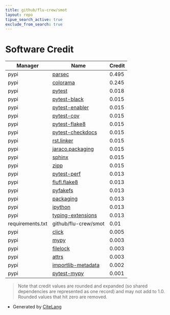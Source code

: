 ```yaml
---
title: github/flu-crew/smot
layout: repo
tipue_search_active: true
exclude_from_search: true
---
```

# Software Credit

|Manager|Name|Credit|
|-------|----|------|
|pypi|[parsec](https://github.com/sighingnow/parsec.py)|0.495|
|pypi|[colorama](https://github.com/tartley/colorama)|0.245|
|pypi|[pytest](https://pypi.org/project/pytest)|0.018|
|pypi|[pytest-black](https://github.com/shopkeep/pytest-black)|0.015|
|pypi|[pytest-enabler](https://pypi.org/project/pytest-enabler)|0.015|
|pypi|[pytest-cov](https://pypi.org/project/pytest-cov)|0.015|
|pypi|[pytest-flake8](https://pypi.org/project/pytest-flake8)|0.015|
|pypi|[pytest-checkdocs](https://pypi.org/project/pytest-checkdocs)|0.015|
|pypi|[rst.linker](https://pypi.org/project/rst.linker)|0.015|
|pypi|[jaraco.packaging](https://pypi.org/project/jaraco.packaging)|0.015|
|pypi|[sphinx](https://pypi.org/project/sphinx)|0.015|
|pypi|[zipp](https://pypi.org/project/zipp)|0.015|
|pypi|[pytest-perf](https://github.com/jaraco/pytest-perf)|0.013|
|pypi|[flufl.flake8](https://pypi.org/project/flufl.flake8)|0.013|
|pypi|[pyfakefs](https://pypi.org/project/pyfakefs)|0.013|
|pypi|[packaging](https://pypi.org/project/packaging)|0.013|
|pypi|[ipython](https://pypi.org/project/ipython)|0.013|
|pypi|[typing-extensions](https://pypi.org/project/typing-extensions)|0.013|
|requirements.txt|github/flu-crew/smot|0.01|
|pypi|[click](https://palletsprojects.com/p/click/)|0.005|
|pypi|[mypy](https://pypi.org/project/mypy)|0.003|
|pypi|[filelock](https://pypi.org/project/filelock)|0.003|
|pypi|[attrs](https://pypi.org/project/attrs)|0.003|
|pypi|[importlib-metadata](https://github.com/python/importlib_metadata)|0.002|
|pypi|[pytest-mypy](https://github.com/dbader/pytest-mypy)|0.001|


> Note that credit values are rounded and expanded (so shared dependencies are represented as one record) and may not add to 1.0. Rounded values that hit zero are removed.


- Generated by [CiteLang](https://github.com/vsoch/citelang)
